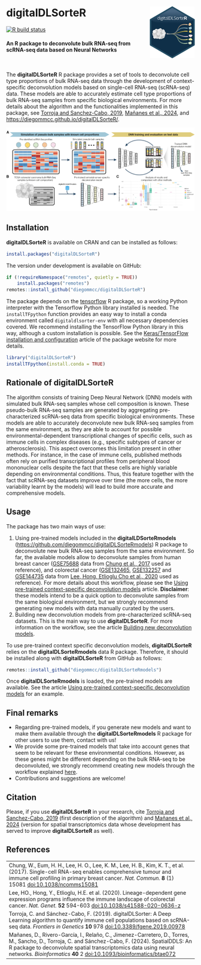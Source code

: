 # **digitalDLSorteR** <img src="man/figures/logo.png" align="right" width="120"/>

[![R build status](https://github.com/diegommcc/digitalDLsorteR/workflows/R-CMD-check-bioc/badge.svg)](https://github.com/diegommcc/digitalDLsorteR/actions) 

<div style="text-align:left">
<span>
<h4>An R package to deconvolute bulk RNA-seq from scRNA-seq data based on Neural Networks</h4></span>
</div>

<br>

The **digitalDLSorteR** R package provides a set of tools to deconvolute cell type proportions of bulk RNA-seq data through the development of context-specific deconvolution models based on single-cell RNA-seq (scRNA-seq) data. These models are able to accurately estimate cell type proportions of bulk RNA-seq samples from specific biological environments. For more details about the algorithm and the functionalities implemented in this package, see [Torroja and Sanchez-Cabo, 2019](https://www.frontiersin.org/articles/10.3389/fgene.2019.00978/full), [Mañanes et al., 2024](https://doi.org/10.1093/bioinformatics/btae072), and <https://diegommcc.github.io/digitalDLSorteR/>.


<img src="man/figures/summary.png"/>

## Installation

**digitalDLSorteR** is available on CRAN and can be installed as follows:

```r
install.packages("digitalDLSorteR")
```

The version under development is available on GitHub:

```r
if (!requireNamespace("remotes", quietly = TRUE))
    install.packages("remotes")
remotes::install_github("diegommcc/digitalDLSorteR")
```

The package depends on the [tensorflow](https://cran.r-project.org/package=tensorflow) R package, so a working Python interpreter with the Tensorflow Python library installed is needed. The `installTFpython` function provides an easy way to install a conda environment called `digitaldlsorter-env` with all necessary dependencies covered. We recommend installing the TensorFlow Python library in this way, although a custom installation is possible. See the [Keras/TensorFlow installation and configuration](<https://diegommcc.github.io/digitalDLSorteR/articles/kerasIssues.html>) article of the package website for more details.


```r
library("digitalDLSorteR")
installTFpython(install.conda = TRUE)
```

## Rationale of **digitalDLSorteR**

The algorithm consists of training Deep Neural Network (DNN) models with simulated bulk RNA-seq samples whose cell composition is known. These pseudo-bulk RNA-seq samples are generated by aggregating pre-characterized scRNA-seq data from specific biological environments. These models are able to accurately deconvolute new bulk RNA-seq samples from the same environment, as they are able to account for possible environmental-dependent transcriptional changes of specific cells, such as immune cells in complex diseases (e.g., specific subtypes of cancer or atherosclerosis). This aspect overcomes this limitation present in other methods. For instance, in the case of immune cells, published methods often rely on purified transcriptional profiles from peripheral blood mononuclear cells despite the fact that these cells are highly variable depending on environmental conditions. Thus, this feature together with the fact that scRNA-seq datasets improve over time (the more cells, the more variability learnt by the models) will lead to build more accurate and comprehensive models. 

## Usage

The package has two main ways of use:

1. Using pre-trained models included in the **digitalLDSorteRmodels** (<https://github.com/diegommcc/digitalDLSorteRmodels>) R package to deconvolute new bulk RNA-seq samples from the same environment. So far, the available models allow to deconvolute samples from human breast cancer ([GSE75688](https://www.ncbi.nlm.nih.gov/geo/query/acc.cgi?acc=GSE75688) data from [Chung et al., 2017](https://www.nature.com/articles/ncomms15081) used as reference), and colorectal cancer ([GSE132465](https://www.ncbi.nlm.nih.gov/geo/query/acc.cgi?acc=GSE132465), [GSE132257](https://www.ncbi.nlm.nih.gov/geo/query/acc.cgi?acc=GSE132257) and [GSE144735](https://www.ncbi.nlm.nih.gov/geo/query/acc.cgi?acc=GSE144735) data from [Lee, Hong, Etlioglu Cho et al., 2020](https://www.nature.com/articles/s41588-020-0636-z) used as reference). For more details about this workflow, please see the [Using pre-trained context-specific deconvolution models](https://diegommcc.github.io/digitalDLSorteR/articles/pretrainedModels-hq.html) article. **Disclaimer**: these models intend to be a quick option to deconvolute samples from the same biological environment, but we strongly recommend generating new models with data manually curated by the users.
2. Building new deconvolution models from pre-characterized scRNA-seq datasets. This is the main way to use **digitalDLSorteR**. For more information on the workflow, see the article [Building new deconvolution models](https://diegommcc.github.io/digitalDLSorteR/articles/realModelWorkflow-hq.html).

To use pre-trained context specific deconvolution models, **digitalDLSorteR** relies on the **digitalDLSorteRmodels** data R package. Therefore, it should be installed along with **digitalDLSorteR** from GitHub as follows:

```r
remotes::install_github("diegommcc/digitalDLSorteRmodels")
```

Once **digitalDLSorteRmodels** is loaded, the pre-trained models are available. See the article [Using pre-trained context-specific deconvolution models](https://diegommcc.github.io/digitalDLSorteR/articles/pretrainedModels-hq.html) for an example.

## Final remarks

* Regarding pre-trained models, if you generate new models and want to make them available through the **digitalDLSorteRmodels** R package for other users to use them, contact with us!
* We provide some pre-trained models that take into account genes that seem to be relevant for these environmental conditions. However, as these genes might be different depending on the bulk RNA-seq to be deconvoluted, we strongly recommend creating new models through the workflow explained [here](https://diegommcc.github.io/digitalDLSorteR/articles/realModelWorkflow-hq.html). 
* Contributions and suggestions are welcome!

## Citation 

Please, if you use **digitalDLSorteR** in your research, cite [Torroja and Sanchez-Cabo, 2019](https://www.frontiersin.org/articles/10.3389/fgene.2019.00978/full) (first description of the algorithm) and [Mañanes et al., 2024](https://doi.org/10.1093/bioinformatics/btae072) (version for spatial transcriptomics data whose development has served to improve **digitalDLSorteR** as well). 

## References

<table>
  <tr><td>Chung, W., Eum, H. H., Lee, H. O., Lee, K. M., Lee, H. B., Kim, K. T., et al. (2017). Single-cell RNA-seq enables comprehensive tumour and immune cell profiling in primary breast cancer.
  <i>Nat. Commun.</i>
  <b>8</b> (1) 15081
  <a href='https://doi.org/10.1038/ncomms15081'>doi:10.1038/ncomms15081</a>
  </td></tr>

  <tr><td>Lee, HO., Hong, Y., Etlioglu, H.E. et al. (2020). Lineage-dependent gene expression programs influence the immune landscape of colorectal cancer.
  <i>Nat. Genet.</i>
  <b>52</b> 594-603
  <a href='https://doi.org/10.1038/s41588-020-0636-z'>doi:10.1038/s41588-020-0636-z</a>
  </td></tr>

  <tr><td>Torroja, C. and Sánchez-Cabo, F. (2019). digitalDLSorter: A Deep Learning algorithm to quantify immune cell populations based on scRNA-seq data.
  <i>Frontiers in Genetics</i>
  <b>10</b> 978
  <a href='https://doi.org/10.3389/fgene.2019.00978'>doi:10.3389/fgene.2019.00978</a>
  </td></tr>
  
  <tr><td> Mañanes, D., Rivero-García, I., Relaño, C., Jimenez-Carretero, D., Torres, M., Sancho, D., Torroja, C. and Sánchez-Cabo, F. (2024). SpatialDDLS: An R package to deconvolute spatial transcriptomics data using neural networks.
  <i>Bioinformatics</i>
   <b>40</b> 2
  <a href='https://doi.org/10.1093/bioinformatics/btae072'>doi:10.1093/bioinformatics/btae072</a>
  </td></tr>
  
</table>
